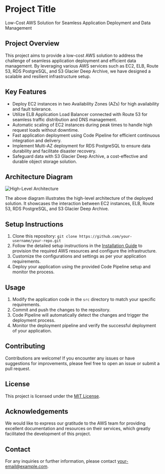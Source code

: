 # Project Title

Low-Cost AWS Solution for Seamless Application Deployment and Data Management

## Project Overview

This project aims to provide a low-cost AWS solution to address the challenge of seamless application deployment and efficient data management. By leveraging various AWS services such as EC2, ELB, Route 53, RDS PostgreSQL, and S3 Glacier Deep Archive, we have designed a scalable and resilient infrastructure setup.

## Key Features

- Deploy EC2 instances in two Availability Zones (AZs) for high availability and fault tolerance.
- Utilize ELB Application Load Balancer connected with Route 53 for seamless traffic distribution and DNS management.
- Automatic scaling of EC2 instances during peak times to handle high request loads without downtime.
- Fast application deployment using Code Pipeline for efficient continuous integration and delivery.
- Implement Multi-AZ deployment for RDS PostgreSQL to ensure data durability and facilitate disaster recovery.
- Safeguard data with S3 Glacier Deep Archive, a cost-effective and durable object storage solution.

## Architecture Diagram

![High-Level Architecture](https://cdn.theforage.com/vinternships/companyassets/pmnMSL4QiQ9JCgE3W/4MmBKDutGPxKkaRq4/1638534392235/Architecture%20Diagram.png)

The above diagram illustrates the high-level architecture of the deployed solution. It showcases the interaction between EC2 instances, ELB, Route 53, RDS PostgreSQL, and S3 Glacier Deep Archive.

## Setup Instructions

1. Clone this repository: `git clone https://github.com/your-username/your-repo.git`
2. Follow the detailed setup instructions in the [Installation Guide](installation-guide.md) to provision the required AWS resources and configure the infrastructure.
3. Customize the configurations and settings as per your application requirements.
4. Deploy your application using the provided Code Pipeline setup and monitor the process.

## Usage

1. Modify the application code in the `src` directory to match your specific requirements.
2. Commit and push the changes to the repository.
3. Code Pipeline will automatically detect the changes and trigger the deployment process.
4. Monitor the deployment pipeline and verify the successful deployment of your application.

## Contributing

Contributions are welcome! If you encounter any issues or have suggestions for improvements, please feel free to open an issue or submit a pull request.

## License

This project is licensed under the [MIT License](LICENSE).

## Acknowledgements

We would like to express our gratitude to the AWS team for providing excellent documentation and resources on their services, which greatly facilitated the development of this project.

## Contact

For any inquiries or further information, please contact [your-email@example.com](mailto:your-email@example.com).
